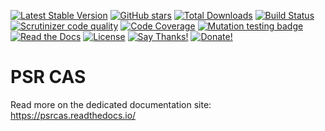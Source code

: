 [![Latest Stable Version](https://img.shields.io/packagist/v/drupol/psrcas.svg?style=flat-square)](https://packagist.org/packages/drupol/psrcas)
 [![GitHub stars](https://img.shields.io/github/stars/drupol/psrcas.svg?style=flat-square)](https://packagist.org/packages/drupol/psrcas)
 [![Total Downloads](https://img.shields.io/packagist/dt/drupol/psrcas.svg?style=flat-square)](https://packagist.org/packages/drupol/psrcas)
 [![Build Status](https://img.shields.io/travis/drupol/psrcas/master.svg?style=flat-square)](https://travis-ci.org/drupol/psrcas)
 [![Scrutinizer code quality](https://img.shields.io/scrutinizer/quality/g/drupol/psrcas/master.svg?style=flat-square)](https://scrutinizer-ci.com/g/drupol/psrcas/?branch=master)
 [![Code Coverage](https://img.shields.io/scrutinizer/coverage/g/drupol/psrcas/master.svg?style=flat-square)](https://scrutinizer-ci.com/g/drupol/psrcas/?branch=master)
 [![Mutation testing badge](https://badge.stryker-mutator.io/github.com/drupol/psrcas/master)](https://stryker-mutator.github.io)
 [![Read the Docs](https://img.shields.io/readthedocs/psrcas?style=flat-square)](https://psrcas.readthedocs.io/)
 [![License](https://img.shields.io/packagist/l/drupol/psrcas.svg?style=flat-square)](https://packagist.org/packages/drupol/psrcas)
 [![Say Thanks!](https://img.shields.io/badge/Say-thanks-brightgreen.svg?style=flat-square)](https://saythanks.io/to/drupol)
 [![Donate!](https://img.shields.io/badge/Donate-Paypal-brightgreen.svg?style=flat-square)](https://paypal.me/drupol)
 
# PSR CAS

Read more on the dedicated documentation site: https://psrcas.readthedocs.io/